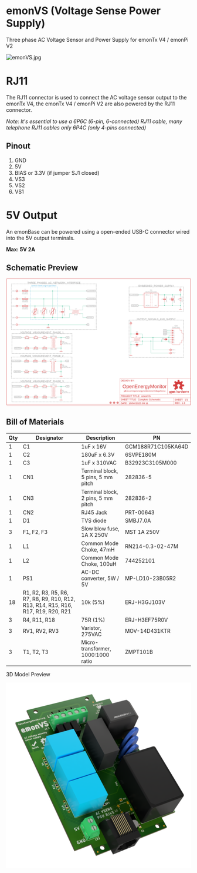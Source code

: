 # emonVS (Voltage Sense Power Supply)

Three phase AC Voltage Sensor and Power Supply for emonTx V4 / emonPi V2

![emonVS.jpg](emonVS.jpg)

# RJ11 

The RJ11 connector is used to connect the AC voltage sensor output to the emonTx V4, the emonTx V4 / emonPi V2 are also powered by the RJ11 connector. 

*Note: It's essential to use a 6P6C (6-pin, 6-connected) RJ11 cable, many telephone RJ11 cables only 6P4C (only 4-pins connected)*

## Pinout

1. GND
2. 5V
3. BIAS or 3.3V (if jumper SJ1 closed)
4. VS3
5. VS2
6. VS1 


# 5V Output

An emonBase can be powered using a open-ended USB-C connector wired into the 5V output terminals.

**Max: 5V 2A**

## Schematic Preview 
<p align="center"><a href="1.3/emonVS.pdf"><img src="1.3/assets/schematic_preview.png"  title="Schematic Preview" alt="PDF Download"></a></p>

## Bill of Materials
| Qty | Designator | Description | PN |
|--|--|--|--|
1	|C1|	1uF x 16V|	GCM188R71C105KA64D| 
1	|C2|	180uF x 6.3V|	6SVPE180M|
1	|C3|	1uF x 310VAC|	B32923C3105M000|
1	|CN1|	Terminal block, 5 pins, 5 mm pitch|	282836-5|
1	|CN3|	Terminal block, 2 pins, 5 mm pitch|	282836-2|
1	|CN2|	RJ45 Jack|	PRT-00643|
1	|D1|	TVS diode|	SMBJ7.0A|
3	|F1, F2, F3|	Slow blow fuse, 1A X 250V|	MST 1A 250V|
1	|L1|	Common Mode Choke, 47mH|	RN214-0.3-02-47M|
1	|L2|	Common Mode Choke, 100uH|	744252101|
1	|PS1|	AC-DC converter, 5W / 5V|	MP-LD10-23B05R2|
18	|R1, R2, R3, R5, R6, R7, R8, R9, R10, R12, R13, R14, R15, R16, R17, R19, R20, R21|	10k (5%)|	ERJ-H3GJ103V|
3	|R4, R11, R18|	75R (1%)|	ERJ-H3EF75R0V|
3	|RV1, RV2, RV3|	Varistor, 275VAC|	MOV-14D431KTR|
3	|T1, T2, T3|	Micro-transformer, 1000:1000 ratio|	ZMPT101B|

3D Model Preview
<p align="center"><a href="1.3/assets/emonVS%20v1.3.step"><img src="1.3/assets/3d_model_preview.PNG"  title="3D model file" alt=".STEP Download"></a></p>



